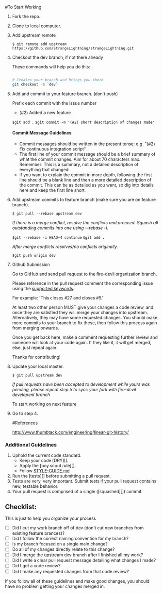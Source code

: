 #To Start Working

1. Fork the repo.

1. Clone to local computer.

1. Add upstream remote

   `$ git remote add upstream https://github.com/StrangeLightning/strangeLightning.git`

1. Checkout the dev branch, if not there already

   These commands will help you do this:

   ``` bash

   # Creates your branch and brings you there
   git checkout -b `dev`
   ```

1. Add and commit to your feature branch. (don't push)

   Prefix each commit with the issue number
    - (#2) Added a new feature

   `$git add .`
   `$git commit -m '(#2) short description of changes made'`

   #### Commit Message Guidelines

   - Commit messages should be written in the present tense; e.g. "(#2) Fix continuous
    integration script".
   - The first line of your commit message should be a brief summary of what the
    commit changes. Aim for about 70 characters max. Remember: This is a summary,
    not a detailed description of everything that changed.
   - If you want to explain the commit in more depth, following the first line should
    be a blank line and then a more detailed description of the commit. This can be
    as detailed as you want, so dig into details here and keep the first line short.

1. Add upstream commits to feature branch (make sure you are on feature branch).

   `$ git pull --rebase upstream dev`

   _If there is a merge conflict, resolve the conflicts and proceed. Squash all outstanding commits into one using --rebase -i._

   `$git --rebase -i HEAD~4 continue`
   `$git add .`

   _After merge conflicts resolves/no conflicts originally._

   `$git push origin dev`

1. Github Submission

      Go to GitHub and send pull request to the fire-devil organization branch.

      Please reference in the pull request comment the corresponding issue using the [supported keywords](https://help.github.com/articles/closing-issues-via-commit-messages/).

      For example: 'This closes #27 and closes #5.'

      At least two other person MUST give your changes a code review, and once
      they are satisfied they will merge your changes into upstream. Alternatively,
      they may have some requested changes. You should make more commits to your
      branch to fix these, then follow this process again from merging onwards.

      Once you get back here, make a comment requesting further review and
      someone will look at your code again. If they like it, it will get merged,
      else, just repeat again.

      Thanks for contributing!

1. Update your local master.

      `$ git pull upstream dev`

      _if pull requests have been accepted to development while yours
      was pending, please repeat step 5 to sync your fork with fire-devil developent branch_

      To start working on next feature

1. Go to step 4.

      #References

      http://www.thumbtack.com/engineering/linear-git-history/

### Additional Guidelines

1. Uphold the current code standard:
    - Keep your code [DRY][].
    - Apply the [boy scout rule][].
    - Follow [STYLE-GUIDE.md](STYLE-GUIDE.md)
1. Run the [tests][] before submitting a pull request.
1. Tests are very, very important. Submit tests if your pull request contains
   new, testable behavior.
1. Your pull request is comprised of a single ([squashed][]) commit.

## Checklist:

This is just to help you organize your process

- [ ] Did I cut my work branch off of dev (don't cut new branches from existing feature brances)?
- [ ] Did I follow the correct naming convention for my branch?
- [ ] Is my branch focused on a single main change?
 - [ ] Do all of my changes directly relate to this change?
- [ ] Did I merge the upstream dev branch after I finished all my
  work?
- [ ] Did I write a clear pull request message detailing what changes I made?
- [ ] Did I get a code review?
 - [ ] Did I make any requested changes from that code review?

If you follow all of these guidelines and make good changes, you should have
no problem getting your changes merged in.
